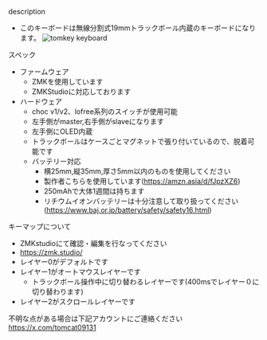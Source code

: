 description
- このキーボードは無線分割式19mmトラックボール内蔵のキーボードになります。
![tomkey keyboard](img/tomkeyimg.png)

スペック
- ファームウェア
  - ZMKを使用しています
  - ZMKStudioに対応しております
- ハードウェア
  - choc v1/v2、lofree系列のスイッチが使用可能
  - 左手側がmaster,右手側がslaveになります
  - 左手側にOLED内蔵
  - トラックボールはケースごとマグネットで張り付いているので、脱着可能です
  - バッテリー対応
    - 横25mm,縦35mm,厚さ5mm以内のものを使用してください
    - 製作者こちらを使用しています(https://amzn.asia/d/fJpzXZ6)
    - 250mAhで大体1週間は持ちます
    - リチウムイオンバッテリーは十分注意して取り扱ってください(https://www.baj.or.jp/battery/safety/safety16.html)

キーマップについて
- ZMKstudioにて確認・編集を行なってください
- https://zmk.studio/
- レイヤー0がデフォルトです
- レイヤー1がオートマウスレイヤーです
  - トラックボール操作中に切り替わるレイヤーです(400msでレイヤー０に切り替わります)
- レイヤー2がスクロールレイヤーです

不明な点がある場合は下記アカウントにご連絡ください
https://x.com/tomcat09131
